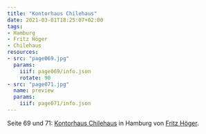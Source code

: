 ```yaml
---
title: "Kontorhaus Chilehaus"
date: 2021-03-01T18:25:07+02:00
tags:
- Hamburg
- Fritz Höger
- Chilehaus
resources:
- src: "page069.jpg"
  params:
    iiif: page069/info.json
    rotate: 90
- src: "page071.jpg"
  name: preview
  params:
    iiif: page071/info.json
---
```

Seite 69 und 71: [Kontorhaus Chilehaus](/tags/Chilehaus) in Hamburg von [Fritz Höger](/tags/Fritz-Höger).
